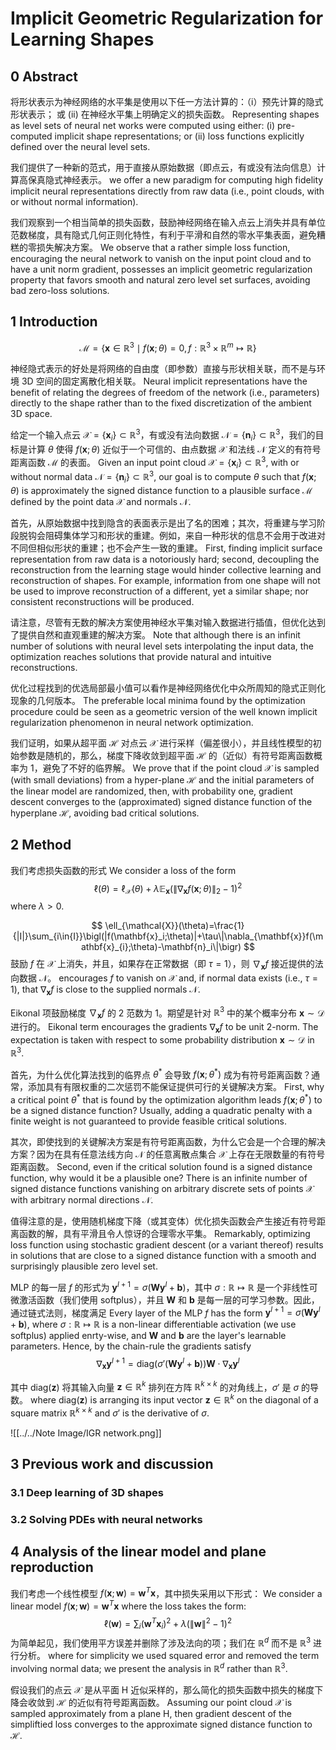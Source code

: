 # Implicit Geometric Regularization for Learning Shapes

## 0 Abstract

将形状表示为神经网络的水平集是使用以下任一方法计算的：（i）预先计算的隐式形状表示； 或 (ii) 在神经水平集上明确定义的损失函数。
Representing shapes as level sets of neural net works were computed using either: (i) pre-computed implicit shape representations; or (ii) loss functions explicitly defined over the neural level sets.

我们提供了一种新的范式，用于直接从原始数据（即点云，有或没有法向信息）计算高保真隐式神经表示。
we offer a new paradigm for computing high fidelity implicit neural representations directly from raw data (i.e., point clouds, with or without normal information).

我们观察到一个相当简单的损失函数，鼓励神经网络在输入点云上消失并具有单位范数梯度，具有隐式几何正则化特性，有利于平滑和自然的零水平集表面，避免糟糕的零损失解决方案。
We observe that a rather simple loss function, encouraging the neural network to vanish on the input point cloud and to have a unit norm gradient, possesses an implicit geometric regularization property that favors smooth and natural zero level set surfaces, avoiding bad zero-loss solutions.

## 1 Introduction

$$
\mathcal{M}=\{\mathbf{x}\in\mathbb{R}^3\mid f(\mathbf{x};\theta)=0, f:\mathbb{R}^3\times\mathbb{R}^m\mapsto\mathbb{R}\}
$$

神经隐式表示的好处是将网络的自由度（即参数）直接与形状相关联，而不是与环境 3D 空间的固定离散化相关联。
Neural implicit representations have the benefit of relating the degrees of freedom of the network (i.e., parameters) directly to the shape rather than to the fixed discretization of the ambient 3D space.

给定一个输入点云 $\mathcal{X}=\{\mathbf{x}_i\}\subset\mathbb{R}^3$，有或没有法向数据 $\mathcal{N}=\{\mathbf{ n}_i\}\subset\mathbb{R}^3$，我们的目标是计算 $\theta$ 使得 $f(\mathbf{x};\theta)$ 近似于一个可信的、由点数据 $\mathcal{X}$ 和法线 $\mathcal{N}$ 定义的有符号距离函数 $\mathcal{M}$ 的表面。
Given an input point cloud $\mathcal{X}=\{\mathbf{x}_i\}\subset\mathbb{R}^3$, with or without normal data $\mathcal{N}=\{\mathbf{n}_i\}\subset\mathbb{R}^3$, our goal is to compute $\theta$ such that $f(\mathbf{x};\theta)$ is approximately the signed distance function to a plausible surface $\mathcal{M}$ defined by the point data $\mathcal{X}$ and normals $\mathcal{N}$.

首先，从原始数据中找到隐含的表面表示是出了名的困难；其次，将重建与学习阶段脱钩会阻碍集体学习和形状的重建。例如，来自一种形状的信息不会用于改进对不同但相似形状的重建；也不会产生一致的重建。
First, finding implicit surface representation from raw data is a notoriously hard; second, decoupling the reconstruction from the learning stage would hinder collective learning and reconstruction of shapes. For example, information from one shape will not be used to improve reconstruction of a different, yet a similar shape; nor consistent reconstructions will be produced.

请注意，尽管有无数的解决方案使用神经水平集对输入数据进行插值，但优化达到了提供自然和直观重建的解决方案。
Note that although there is an infinit number of solutions with neural level sets interpolating the input data, the optimization reaches solutions that provide natural and intuitive reconstructions.

优化过程找到的优选局部最小值可以看作是神经网络优化中众所周知的隐式正则化现象的几何版本。
The preferable local minima found by the optimization procedure could be seen as a geometric version of the well known implicit regularization phenomenon in neural network optimization.

我们证明，如果从超平面 $\mathcal{H}$ 对点云 $\mathcal{X}$ 进行采样（偏差很小），并且线性模型的初始参数是随机的，那么，梯度下降收敛到超平面 $\mathcal{H}$ 的（近似）有符号距离函数概率为 1，避免了不好的临界解。
We prove that if the point cloud $\mathcal{X}$ is sampled (with small deviations) from a hyper-plane $\mathcal{H}$ and the initial parameters of the linear model are randomized, then, with probability one, gradient descent converges to the (approximated) signed distance function of the hyperplane $\mathcal{H}$, avoiding bad critical solutions.

## 2 Method

我们考虑损失函数的形式
We consider a loss of the form
$$
\ell(\theta)=\ell_{\mathcal{X}}(\theta)+\lambda\mathbb{E}_{\mathbf{x}}\bigl(\|\nabla_{\mathbf{x}}f(\mathbf{x};\theta)\|_2-1\bigr)^2
$$
where $\lambda>0$.

$$
\ell_{\mathcal{X}}(\theta)=\frac{1}{|I|}\sum_{i\in{I}}\bigl(|f(\mathbf{x}_i;\theta)|+\tau\|\nabla_{\mathbf{x}}f(\mathbf{x}_{i};\theta)-\mathbf{n}_i\|\bigr)
$$
鼓励 $f$ 在 $\mathcal{X}$ 上消失，并且，如果存在正常数据（即 $\tau=1$），则 $\nabla_{\mathbf{x}}f$ 接近提供的法向数据 $\mathcal{N}$。
encourages $f$ to vanish on $\mathcal{X}$ and, if normal data exists (i.e., $\tau=1$), that $\nabla_{\mathbf{x}}f$ is close to the supplied normals $\mathcal{N}$.

Eikonal 项鼓励梯度 $\nabla_{\mathbf{x}}f$ 的 2 范数为 1。期望是针对 $\mathbb{R}^3$ 中的某个概率分布 $\mathbf{x}\sim\mathcal{D}$ 进行的。
Eikonal term encourages the gradients $\nabla_{\mathbf{x}}f$ to be unit 2-norm. The expectation is taken with respect to some probability distribution $\mathbf{x}\sim\mathcal{D}$ in $\mathbb{R}^3$.

首先，为什么优化算法找到的临界点 $\theta^*$ 会导致 $f(\mathbf{x};\theta^*)$ 成为有符号距离函数？通常，添加具有有限权重的二次惩罚不能保证提供可行的关键解决方案。
First, why a critical point $\theta^*$ that is found by the optimization algorithm leads $f(\mathbf{x};\theta^*)$ to be a signed distance function? Usually, adding a quadratic penalty with a finite weight is not guaranteed to provide feasible critical solutions.

其次，即使找到的关键解决方案是有符号距离函数，为什么它会是一个合理的解决方案？因为在具有任意法线方向 $\mathcal{N}$ 的任意离散点集合 $\mathcal{X}$ 上存在无限数量的有符号距离函数。
Second, even if the critical solution found is a signed distance function, why would it be a plausible one? There is an infinite number of signed distance functions vanishing on arbitrary discrete sets of points $\mathcal{X}$ with arbitrary normal directions $\mathcal{N}$.

值得注意的是，使用随机梯度下降（或其变体）优化损失函数会产生接近有符号距离函数的解，具有平滑且令人惊讶的合理零水平集。
Remarkably, optimizing loss function using stochastic gradient descent (or a variant thereof) results in solutions that are close to a signed distance function with a smooth and surprisingly plausible zero level set.

MLP 的每一层 $f$ 的形式为 $\mathbf{y}^{l+1}=\sigma(\mathbf{W}\mathbf{y}^l+\mathbf{b})$，其中 $\sigma:\mathbb{R}\mapsto\mathbb{R}$ 是一个非线性可微激活函数（我们使用 softplus），并且 $\mathbf{W}$ 和 $\mathbf{b}$ 是每一层的可学习参数。因此，通过链式法则，梯度满足
Every layer of the MLP $f$ has the form $\mathbf{y}^{l+1}=\sigma(\mathbf{W}\mathbf{y}^l+\mathbf{b})$, where $\sigma:\mathbb{R}\mapsto\mathbb{R}$ is a non-linear differentiable activation (we use softplus) applied enrty-wise, and $\mathbf{W}$ and $\mathbf{b}$ are the layer's learnable parameters. Hence, by the chain-rule the gradients satisfy
$$
\nabla_{\mathbf{x}}\mathbf{y}^{l+1}=\mathrm{diag}(\sigma'(\mathbf{W}\mathbf{y}^l+\mathbf{b}))\mathbf{W}\cdot\nabla_{\mathbf{x}}\mathbf{y}^l
$$

其中 $\mathrm{diag}(\mathbf{z})$ 将其输入向量 $\mathbf{z}\in\mathbb{R}^k$ 排列在方阵 $\mathbb{R}^{k\times k}$ 的对角线上，$\sigma'$ 是 $\sigma$ 的导数。
where $\mathrm{diag}(\mathbf{z})$ is arranging its input vector $\mathbf{z}\in\mathbb{R}^k$ on the diagonal of a square matrix $\mathbb{R}^{k\times k}$ and $\sigma'$ is the derivative of $\sigma$.

![[../../Note Image/IGR network.png]]


## 3 Previous work and discussion

### 3.1 Deep learning of 3D shapes

### 3.2 Solving PDEs with neural networks

## 4 Analysis of the linear model and plane reproduction

我们考虑一个线性模型 $f(\mathbf{x};\mathbf{w})=\mathbf{w}^T\mathbf{x}$，其中损失采用以下形式：
We consider a linear model $f(\mathbf{x};\mathbf{w})=\mathbf{w}^T\mathbf{x}$ where the loss takes the form:
$$
\ell(\mathbf{w})=\sum_{i}(\mathbf{w}^T\mathbf{x}_i)^2+\lambda\bigl(\|\mathbf{w}\|^2-1\bigr)^2
$$
为简单起见，我们使用平方误差并删除了涉及法向的项；我们在 $\mathbb{R}^{d}$ 而不是 $\mathbb{R}^{3}$ 进行分析。
where for simplicity we used squared error and removed the term involving normal data; we present the analysis in $\mathbb{R}^{d}$ rather than $\mathbb{R}^{3}$.

假设我们的点云 $\mathcal{X}$ 是从平面 H 近似采样的，那么简化的损失函数中损失的梯度下降会收敛到 $\mathcal{H}$ 的近似有符号距离函数。
Assuming our point cloud $\mathcal{X}$ is sampled approximately from a plane H, then gradient descent of the simpliftied loss converges to the approximate signed distance function to $\mathcal{H}$.









